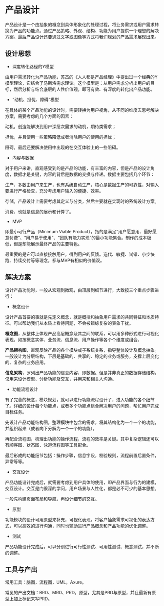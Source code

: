 # 产品设计

产品设计是一个由抽象的概念到具体形象化的处理过程，将业务需求或用户需求转换为产品的功能点。通过产品策略、外观、结构、功能为用户提供一个理想的解决方案。最后产品设计还要通过文字或图像等方式将我们规划的产品需求展现出来。

## 设计思想

- 深度转化路径的Y模型

由用户需求转化为产品功能，苏杰的《人人都是产品经理》中提出过一个经典的Y模型理论，它结合了马斯洛需求理论。这个模型是：从用户需求分析出用户的目标，然后分析与结合底层的人性价值观，即可有效、有深度的转化出产品功能。

- “动机、担忧、障碍”模型

在具体的某个产品功能的设计时，需要转换为用户视角，从不同的维度去思考解决方案，需要考虑的几个方面的因素：

动机，创造能解决到用户深层次需求的动机，期待类需求；

担忧，并且使用一些策略降低或者消除用户的使用的担忧；

阻碍，最后还要解决使用中出现的在交互体验上的一些阻碍。

- 内容与数据

对于用户来讲，直观感受到的是产品的功能，有丰富的内容，但是产品的设计角度，数据才是关键，内容的背后是数据的交换与传递。数据主要包括几个环节：

生产，多数由用户来生产，也有系统自动生产，核心是数据生产的可靠性，对输入要进行严格检查，充分考虑用户输入的便捷、效率。

存储，产品设计上需要考虑其定义与分类，然后主要就在实现时的系统设计方案。

消费，也就是信息的展示和计算了。

- MVP

即最小可行产品（Minimum Viable Product），指的是满足“用户愿意用、最好愿意付费”、“用户易于使用”、“团队有能力实现”的最小功能集合。制作的成本极低，但是却能展示最终产品的主要特色。

最重要的是它可以直接接触用户，得到用户的反馈。迭代、敏捷、试错、小步快跑、持续交付等等理念，都与MVP有相似的价值观。

## 解决方案

设计产品功能时，一般从宏观到微观，由顶层到细节进行，大致按三个重点步骤进行：

- 概念设计

设计产品首要的事就是先定义概念，就是概括和抽象用户需求的共同特征和本质特征。可以帮助我们从本质上看待问题，不会被错综复杂的表象干扰。

**概念图**，从整体上体现产品高层概念及其之间的联系，可以用多种形式进行可视化表现，如按概念实体、业务流、信息流、用户操作等各个个维度或组合。

**产品架构图**，直观反映产品的各个模块或子系统关系，指导整体设计及概念抽象。一般设计为分层结构，下层是基础的、共享的、稳定的业务或服务，支撑上层变化的、复杂的业务应用。

**信息架构**，罗列出产品功能的信息内容，即数据。但是并非真正的数据存储结构，仅用来设计模型、分析功能及交互，并用来和相关人沟通。

- 功能流程设计

有了完善的概念，模块规划，就可以进行功能流程设计了，进入功能的各个细节了。详细的设计每个功能点，或者多个功能点组合解决用户的问题，帮忙用户完成目标任务。

先设计产品功能结构图，整理模块中包含的需求，将其结构化为一个一个的功能，并组织起来（或者向下分解为一个一个的功能）。

再配合流程图，梳理出功能的操作流程，流程的效率是关键。其中复杂逻辑还可以有顺序图、状态图、泳道流程图等工具配合。

最后形成的功能细节包括：操作步骤，信息字段，校验规则，流程前置后置条件，异常等等。

- 交互设计

产品功能设计完成后，就需要考虑到用户具体的使用，即产品界面与行为的建模，交互设计。交互是门很深的学问，用户场景与人性化，都是必不可少的基本思想。

一般先构建页面布局和导航，再设计细节的交互。

- 原型

功能模块的设计可用原型来补充，可视化表现。将客户抽象需求可视化的表达方式，可以高效的进行沟通，同时也辅助进行产品概念和产品功能的优化调整。

- 测试

产品功能设计完成后，可以分别进行可行性测试、可用性测试、概念测试，并不断的调整。

## 工具与产出

常用工具：脑图，流程图，UML，Axure。

常见的产出文档：BRD、MRD、PRD，原型，尤其是PRD与原型，并且最新有原型上加上标记来写PRD。


